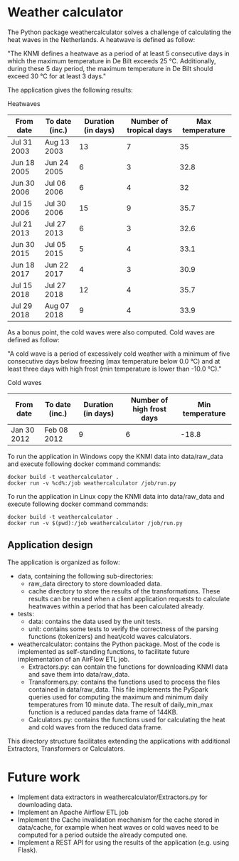 # Weather calculator

The Python package weathercalculator solves a challenge of calculating the heat waves in the Netherlands. 
A heatwave is defined as follow:

"The KNMI defines a heatwave as a period of at least 5 consecutive days in which the maximum temperature in De Bilt exceeds 25 °C.
Additionally, during these 5 day period, the maximum temperature in De Bilt should exceed 30 °C for at least 3 days."

The application gives the following results:

Heatwaves

| From date   | To date (inc.) | Duration (in days) | Number of tropical days | Max temperature |
| ------------| -------------  | ------------------ | ----------------------- | --------------- |
| Jul 31 2003 | Aug 13 2003    |                 13 |                       7 |            35   |
| Jun 18 2005 | Jun 24 2005    |                  6 |                       3 |            32.8 |
| Jun 30 2006 | Jul 06 2006    |                  6 |                       4 |            32   |
| Jul 15 2006 | Jul 30 2006    |                 15 |                       9 |            35.7 |
| Jul 21 2013 | Jul 27 2013    |                  6 |                       3 |            32.6 |
| Jun 30 2015 | Jul 05 2015    |                  5 |                       4 |            33.1 |
| Jun 18 2017 | Jun 22 2017    |                  4 |                       3 |            30.9 |
| Jul 15 2018 | Jul 27 2018    |                 12 |                       4 |            35.7 |
| Jul 29 2018 | Aug 07 2018    |                  9 |                       4 |            33.9 |


As a bonus point, the cold waves were also computed. Cold waves are defined as follow:

"A cold wave is a period of excessively cold weather with a minimum of five consecutive days below 
freezing (max temperature below 0.0 °C) and at least three days with high frost (min temperature is lower than -10.0 °C)."

Cold waves

| From date   | To date (inc.) | Duration (in days) | Number of high frost days | Min temperature |
| ------------| -------------  | ------------------ | ------------------------- | --------------- |
| Jan 30 2012 | Feb 08 2012    |                  9 |                         6 |           -18.8 |

To run the application in Windows copy the KNMI data into data/raw_data and execute following docker command commands:

    docker build -t weathercalculator .
    docker run -v %cd%:/job weathercalculator /job/run.py
    
To run the application in Linux copy the KNMI data into data/raw_data and execute following docker command commands:

    docker build -t weathercalculator .
    docker run -v $(pwd):/job weathercalculator /job/run.py

## Application design

The application is organized as follow:
+ data, containing the following sub-directories:
    + raw_data directory to store downloaded data.
    + cache directory to store the results of the transformations. These results can be reused when a client application 
    requests to calculate heatwaves within a period that has been calculated already.
+ tests:
    + data: contains the data used by the unit tests.
    + unit: contains some tests to verify the correctness of the parsing functions (tokenizers) and heat/cold waves calculators.
+ weathercalculator: contains the Python package. Most of the code is implemented as self-standing functions, 
to facilitate future implementation of an AirFlow ETL job.
    + Extractors.py: can contain the functions for downloading KNMI data and save them into data/raw_data.
    + Transformers.py: contains the functions used to process the files contained in data/raw_data. 
    This file implements the PySpark queries used for computing the maximum and minimum daily temperatures from 10 minute data. 
    The result of daily_min_max function is a reduced pandas data frame of 144KB. 
    + Calculators.py: contains the functions used for calculating the heat and cold waves from the reduced data frame.

This directory structure facilitates extending the applications with additional Extractors, Transformers or Calculators.

# Future work

+ Implement data extractors in weathercalculator/Extractors.py for downloading data.
+ Implement an Apache Airflow ETL job
+ Implement the Cache invalidation mechanism for the cache stored in data/cache, for example when heat waves or cold waves 
need to be computed for a period outside the already computed one. 
+ Implement a REST API for using the results of the application (e.g. using Flask).